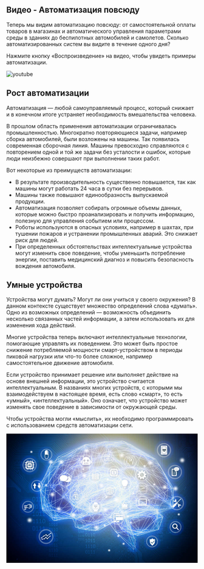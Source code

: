 <!-- 14.1.1 -->
## Видео - Автоматизация повсюду

Теперь мы видим автоматизацию повсюду: от самостоятельной оплаты товаров в магазинах и автоматического управления параметрами среды в зданиях до беспилотных автомобилей и самолетов. Сколько автоматизированных систем вы видите в течение одного дня?

Нажмите кнопку «Воспроизведение» на видео, чтобы увидеть примеры автоматизации.

![youtube](https://www.youtube.com/watch?v=nVxWyrzuaBY)

<!-- 14.1.2 -->
## Рост автоматизации

Автоматизация — любой самоуправляемый процесс, который снижает и в конечном итоге устраняет необходимость вмешательства человека.

В прошлом область применения автоматизации ограничивалась промышленностью. Многократно повторяющиеся задачи, например сборка автомобилей, были возложены на машины. Так появилась современная сборочная линия. Машины превосходно справляются с повторением одной и той же задачи без усталости и ошибок, которые люди неизбежно совершают при выполнении таких работ.

Вот некоторые из преимуществ автоматизации:

* В результате производительность существенно повышается, так как машины могут работать 24 часа в сутки без перерывов.
* Машины также повышают единообразность выпускаемой продукции.
* Автоматизация позволяет собирать огромные объемы данных, которые можно быстро проанализировать и получить информацию, полезную для управления событием или процессом.
* Роботы используются в опасных условиях, например в шахтах, при тушении пожаров и устранении промышленных аварий. Это снижает риск для людей.
* При определенных обстоятельствах интеллектуальные устройства могут изменить свое поведение, чтобы уменьшить потребление энергии, поставить медицинский диагноз и повысить безопасность вождения автомобиля.

<!-- 14.1.3 -->
## Умные устройства

Устройства могут думать? Могут ли они учиться у своего окружения? В данном контексте существует множество определений слова «думать». Одно из возможных определений — возможность объединить несколько связанных частей информации, а затем использовать их для изменения хода действий.

Многие устройства теперь включают интеллектуальные технологии, помогающие управлять их поведением. Это может быть простое снижение потребляемой мощности смарт-устройством в периоды пиковой нагрузки или что-то более сложное, например самостоятельное движение автомобиля.

Если устройство принимает решение или выполняет действие на основе внешней информации, это устройство считается интеллектуальным. В названиях многих устройств, с которыми мы взаимодействуем в настоящее время, есть слово «смарт», то есть «умный», «интеллектуальный». Оно означает, что устройство может изменять свое поведение в зависимости от окружающей среды.

Чтобы устройства могли «мыслить», их необходимо программировать с использованием средств автоматизации сети.

![](./assets/14.1.3.jpg)

<!-- 14.1.4 -->
<!-- quiz -->

